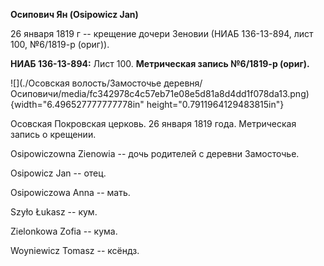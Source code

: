 **Осипович Ян (Osipowicz Jan)**

26 января 1819 г -- крещение дочери Зеновии (НИАБ 136-13-894, лист 100,
№6/1819-р (ориг)).

**НИАБ 136-13-894:** Лист 100. **Метрическая запись №6/1819-р (ориг).**

![](./Осовская волость/Замосточье деревня/Осиповичи/media/fc342978c4c57eb71e08e5d81a8d4dd1f078da13.png){width="6.496527777777778in"
height="0.7911964129483815in"}

Осовская Покровская церковь. 26 января 1819 года. Метрическая запись о
крещении.

Osipowiczowna Zienowia -- дочь родителей с деревни Замосточье.

Osipowicz Jan -- отец.

Osipowiczowa Anna -- мать.

Szyło Łukasz -- кум.

Zielonkowa Zofia -- кума.

Woyniewicz Tomasz -- ксёндз.

